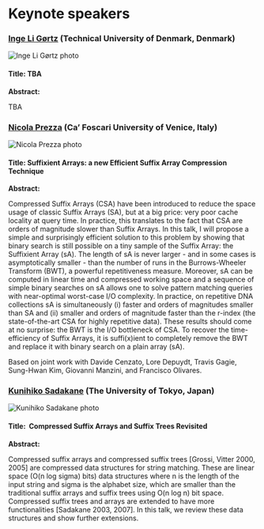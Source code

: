 <style type=text/css>
img {
	width: auto\9; /* ie8 */
	max-width: 200px;
	height: auto;
	vertical-align: bottom;
}
</style>

# Keynote speakers


###  [Inge Li Gørtz](https://www.imm.dtu.dk/~inge/) (Technical University of Denmark, Denmark)

![Inge Li Gørtz photo](https://www.imm.dtu.dk/~inge/inge-wb.jpeg)

#### Title: TBA

**Abstract:**

TBA


###  [Nicola Prezza](https://unive.it/data/persone/24170321) (Ca’ Foscari University of Venice, Italy)

![Nicola Prezza photo](https://www.unive.it/pag/fileadmin/user_upload/img/persone/24170321.jpg)

#### Title: Suffixient Arrays: a new Efficient Suffix Array Compression Technique

**Abstract:**

Compressed Suffix Arrays (CSA) have been introduced to reduce the space usage
of classic Suffix Arrays (SA), but at a big price: very poor cache locality at
query time. In practice, this translates to the fact that CSA are orders of
magnitude slower than Suffix Arrays. In this talk, I will propose a simple and
surprisingly efficient solution to this problem by showing that binary search
is still possible on a tiny sample of the Suffix Array: the Suffixient Array
(sA). The length of sA is never larger - and in some cases is asymptotically
smaller - than the number of runs in the Burrows-Wheeler Transform (BWT), a
powerful repetitiveness measure. Moreover, sA can be computed in linear time
and compressed working space and a sequence of simple binary searches on sA
allows one to solve pattern matching queries with near-optimal worst-case I/O
complexity. In practice, on repetitive DNA collections sA is simultaneously (i)
faster and orders of magnitudes smaller than SA and (ii) smaller and orders of
magnitude faster than the r-index (the state-of-the-art CSA for highly
repetitive data). These results should come at no surprise: the BWT is the I/O
bottleneck of CSA. To recover the time-efficiency of Suffix Arrays, it is suffi(x)ient to completely remove the BWT and replace it with binary search on a
plain array (sA).

Based on joint work with Davide Cenzato, Lore Depuydt, Travis Gagie, Sung-Hwan
Kim, Giovanni Manzini, and Francisco Olivares.

###  [Kunihiko Sadakane](https://www.u-tokyo.ac.jp/focus/en/people/people100467.html) (The University of Tokyo, Japan)

![Kunihiko Sadakane photo](https://researchmap.jp/sada/avatar.JPG)


#### Title:  Compressed Suffix Arrays and Suffix Trees Revisited

**Abstract:**

Compressed suffix arrays and compressed suffix trees [Grossi, Vitter 2000, 2005]
are compressed data structures for string matching. These are linear
space (O(n log sigma) bits)
data structures where n is the length of the input string and sigma is
the alphabet size,
which are smaller than the traditional suffix arrays and suffix trees
using O(n log n) bit space.
Compressed suffix trees and arrays are extended to have more
functionalities [Sadakane 2003, 2007].
In this talk, we review these data structures and show further extensions.

